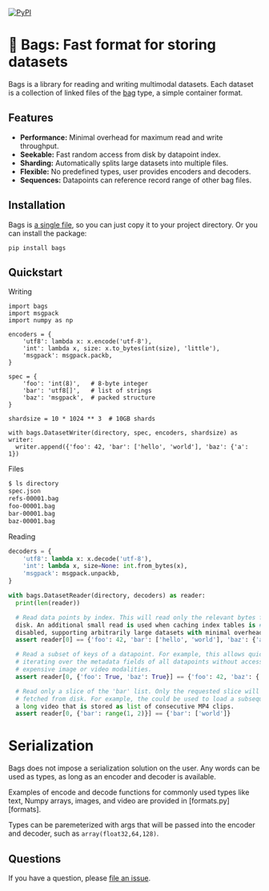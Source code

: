 [![PyPI](https://img.shields.io/pypi/v/bags.svg)](https://pypi.python.org/pypi/bags/#history)

# 👜 Bags: Fast format for storing datasets

Bags is a library for reading and writing multimodal datasets. Each dataset is
a collection of linked files of the [bag][bag] type, a simple container format.

[bag]: ...

## Features

- **Performance:** Minimal overhead for maximum read and write throughput.
- **Seekable:** Fast random access from disk by datapoint index.
- **Sharding:** Automatically splits large datasets into multiple files.
- **Flexible:** No predefined types, user provides encoders and decoders.
- **Sequences:** Datapoints can reference record range of other bag files.

## Installation

Bags is [a single file][file], so you can just copy it to your project
directory. Or you can install the package:

```
pip install bags
```

[file]: https://github.com/danijar/bags/blob/main/bags/bags.py

## Quickstart

Writing

```python3
import bags
import msgpack
import numpy as np

encoders = {
    'utf8': lambda x: x.encode('utf-8'),
    'int': lambda x, size: x.to_bytes(int(size), 'little'),
    'msgpack': msgpack.packb,
}

spec = {
    'foo': 'int(8)',   # 8-byte integer
    'bar': 'utf8[]',   # list of strings
    'baz': 'msgpack',  # packed structure
}

shardsize = 10 * 1024 ** 3  # 10GB shards

with bags.DatasetWriter(directory, spec, encoders, shardsize) as writer:
  writer.append({'foo': 42, 'bar': ['hello', 'world'], 'baz': {'a': 1})
```

Files

```sh
$ ls directory
spec.json
refs-00001.bag
foo-00001.bag
bar-00001.bag
baz-00001.bag
```

Reading

```python
decoders = {
    'utf8': lambda x: x.decode('utf-8'),
    'int': lambda x, size=None: int.from_bytes(x),
    'msgpack': msgpack.unpackb,
}

with bags.DatasetReader(directory, decoders) as reader:
  print(len(reader))

  # Read data points by index. This will read only the relevant bytes from #
  disk. An additional small read is used when caching index tables is #
  disabled, supporting arbitrarily large datasets with minimal overhead.
  assert reader[0] == {'foo': 42, 'bar': ['hello', 'world'], 'baz': {'a': 1}

  # Read a subset of keys of a datapoint. For example, this allows quickly
  # iterating over the metadata fields of all datapoints without accessing
  # expensive image or video modalities.
  assert reader[0, {'foo': True, 'baz': True}] == {'foo': 42, 'baz': {'a': 1}}

  # Read only a slice of the 'bar' list. Only the requested slice will be
  # fetched from disk. For example, the could be used to load a subsequence of
  a long video that is stored as list of consecutive MP4 clips.
  assert reader[0, {'bar': range(1, 2)}] == {'bar': ['world']}
```

# Serialization

Bags does not impose a serialization solution on the user. Any words can be
used as types, as long as an encoder and decoder is available.

Examples of encode and decode functions for commonly used types like text,
Numpy arrays, images, and video are provided in [formats.py][formats].

Types can be paremeterized with args that will be passed into the encoder and
decoder, such as `array(float32,64,128)`.

[file]: https://github.com/danijar/bags/blob/main/bags/formats.py

## Questions

If you have a question, please [file an issue][issues].

[issues]: https://github.com/danijar/bags/issues

